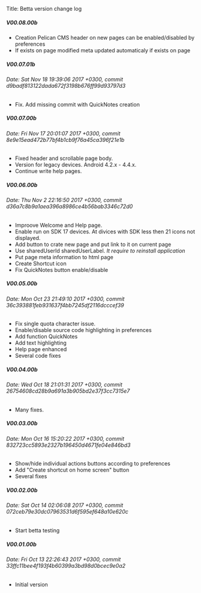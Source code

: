 Title: Betta version change log

##### V00.08.00b

- Creation Pelican CMS header on new pages can be enabled/disabled by preferences
- If exists on page modified meta updated automaticaly if exists on page

##### V00.07.01b
###### Date:   Sat Nov 18 19:39:06 2017 +0300, commit d9badf813122dada672f3198b676ff99d93797d3

- Fix. Add missing commit with QuickNotes creation

##### V00.07.00b
###### Date:   Fri Nov 17 20:01:07 2017 +0300, commit 8e9e15ead472b77bf4b1cb9f76a45ca396f21e1b

- Fixed header and scrollable page body.
- Version for legacy devices. Android 4.2.x - 4.4.x.
- Continue write help pages.

##### V00.06.00b
###### Date:   Thu Nov 2 22:16:50 2017 +0300, commit d36a7c8b9a1aea396a8986ce4b56bab3346c72d0

- Improove Welcome and Help page.
- Enable run on SDK 17 devices. At divices with SDK less then 21 icons not displayed.
- Add button to crate new page and put link to it on current page
- Use sharedUserId sharedUserLabel. *It require to reinstall application*
- Put page meta information to html page
- Create Shortcut icon
- Fix QuickNotes button enable/disable

##### V00.05.00b
###### Date:   Mon Oct 23 21:49:10 2017 +0300, commit 36c393881feb931637f4bb7245df2116dcccef39

- Fix single quota character issue.
- Enable/disable source code highlighting in preferences
- Add function QuickNotes
- Add text highlighting
- Help page enhanced
- Several code fixes

##### V00.04.00b
###### Date:   Wed Oct 18 21:01:31 2017 +0300, commit 26754608cd28b9a691a3b905bd2e37f3cc7315e7

- Many fixes.

##### V00.03.00b
###### Date:   Mon Oct 16 15:20:22 2017 +0300, commit 832723cc5893e2327b196450d4671fe04e846bd3


- Show/hide individual actions buttons according to preferences
- Add "Create shortcut on home screen" button
- Several fixes


##### V00.02.00b
###### Date:   Sat Oct 14 02:06:08 2017 +0300, commit 072ceb79e30dc07963531d6f595ef648a10e620c


- Start betta testing

##### V00.01.00b
###### Date:   Fri Oct 13 22:26:43 2017 +0300, commit 33ffc11bee4f193f4b60399a3bd98d0bcec9e0a2

- Initial version


